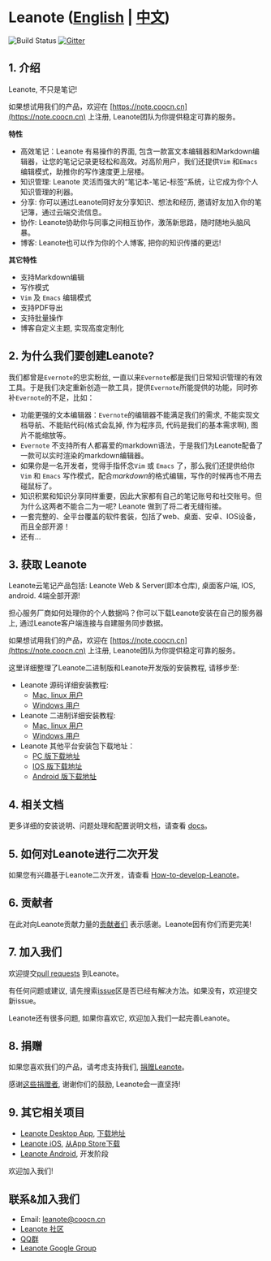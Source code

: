 # Leanote ([English](https://github.com/coocn-cn/leanote) | [中文](https://github.com/coocn-cn/leanote/blob/master/README_CN.md))

![Build Status](https://github.com/coocn-cn/leanote/workflows/build/badge.svg)
[![Gitter](https://badges.gitter.im/Join%20Chat.svg)](https://gitter.im/leanote/leanote?utm_source=badge&utm_medium=badge&utm_campaign=pr-badge)

## 1. 介绍

Leanote, 不只是笔记!

如果想试用我们的产品，欢迎在 [https://note.coocn.cn](https://note.coocn.cn) 上注册, Leanote团队为你提供稳定可靠的服务。

**特性**

* 高效笔记：Leanote 有易操作的界面, 包含一款富文本编辑器和Markdown编辑器，让您的笔记记录更轻松和高效。对高阶用户，我们还提供`Vim` 和`Emacs` 编辑模式，助推你的写作速度更上层楼。
* 知识管理:  Leanote 灵活而强大的“笔记本-笔记-标签”系统，让它成为你个人知识管理的利器。
* 分享: 你可以通过Leanote同好友分享知识、想法和经历, 邀请好友加入你的笔记簿，通过云端交流信息。
* 协作: Leanote协助你与同事之间相互协作，激荡新思路，随时随地头脑风暴。
* 博客: Leanote也可以作为你的个人博客, 把你的知识传播的更远!

**其它特性**

* 支持Markdown编辑
* 写作模式
* `Vim` 及 `Emacs` 编辑模式
* 支持PDF导出
* 支持批量操作
* 博客自定义主题, 实现高度定制化

## 2. 为什么我们要创建Leanote?
我们都曾是`Evernote`的忠实粉丝, 一直以来`Evernote`都是我们日常知识管理的有效工具。于是我们决定重新创造一款工具，提供`Evernote`所能提供的功能，同时弥补`Evernote`的不足，比如：
* 功能更强的文本编辑器：`Evernote`的编辑器不能满足我们的需求, 不能实现文档导航、不能贴代码(格式会乱掉, 作为程序员, 代码是我们的基本需求啊), 图片不能缩放等。
* `Evernote` 不支持所有人都喜爱的markdown语法，于是我们为Leanote配备了一款可以实时渲染的markdown编辑器。
* 如果你是一名开发者，觉得手指怀念`Vim` 或 `Emacs` 了，那么我们还提供给你`Vim` 和 `Emacs` 写作模式，配合*markdown*的格式编辑，写作的时候再也不用去碰鼠标了。
* 知识积累和知识分享同样重要，因此大家都有自己的笔记账号和社交账号。但为什么这两者不能合二为一呢? Leanote 做到了将二者无缝衔接。
* 一套完整的、全平台覆盖的软件套装，包括了web、桌面、安卓、IOS设备，而且全部开源！
* 还有...

## 3. 获取 Leanote

Leanote云笔记产品包括: Leanote Web & Server(即本仓库), 桌面客户端, IOS, android. 4端全部开源! 

担心服务厂商如何处理你的个人数据吗？你可以下载Leanote安装在自己的服务器上, 通过Leanote客户端连接与自建服务同步数据。

如果想试用我们的产品，欢迎在  [https://note.coocn.cn](https://note.coocn.cn) 上注册, Leanote团队为你提供稳定可靠的服务。

这里详细整理了Leanote二进制版和Leanote开发版的安装教程, 请移步至:

* Leanote 源码详细安装教程:
    * [Mac, linux 用户](https://github.com/coocn-cn/leanote/blob/master/assets/docs/cn/Leanote-source-installation-on-mac-and-linux.md)
    * [Windows 用户](https://github.com/coocn-cn/leanote/blob/master/assets/docs/cn/leanote-source-installation-on-windows.md)
* Leanote 二进制详细安装教程:
    * [Mac, linux 用户](https://github.com/coocn-cn/leanote/blob/master/assets/docs/cn/leanote-binary-installation-on-mac-and-linux.md)
    * [Windows 用户](https://github.com/coocn-cn/leanote/blob/master/assets/docs/cn/leanote-binary-installation-on-windows.md)
* Leanote 其他平台安装包下载地址：
    * [PC 版下载地址](https://sourceforge.net/projects/leanote-desktop-app/files/2.6/)
    * [IOS 版下载地址](https://apps.apple.com/cn/app/leanote/id1022302858)
    * [Android 版下载地址](https://github.com/leanote/leanote-android/releases/latest)

## 4. 相关文档

更多详细的安装说明、问题处理和配置说明文档，请查看 [docs](https://github.com/coocn-cn/leanote/blob/master/assets/docs/cn)。

## 5. 如何对Leanote进行二次开发

如果您有兴趣基于Leanote二次开发，请查看 [How-to-develop-Leanote](https://github.com/coocn-cn/leanote/blob/master/assets/docs/cn/how-to-develop-leanote.md)。

## 6. 贡献者

在此对向Leanote贡献力量的[贡献者们](https://github.com/leanote/leanote/graphs/contributors) 表示感谢。Leanote因有你们而更完美!

## 7. 加入我们

欢迎提交[pull requests](https://github.com/leanote/leanote/pulls) 到Leanote。

有任何问题或建议, 请先搜索[issue](https://github.com/leanote/leanote/issues)区是否已经有解决方法。如果没有，欢迎提交新issue。

Leanote还有很多问题, 如果你喜欢它, 欢迎加入我们一起完善Leanote。

## 8. 捐赠

如果您喜欢我们的产品，请考虑支持我们, [捐赠Leanote](http://leanote.org/#donate)。

感谢[这些捐赠者](http://leanote.leanote.com/post/leanote-donation-list), 谢谢你们的鼓励, Leanote会一直坚持!

## 9. 其它相关项目
* [Leanote Desktop App](https://github.com/leanote/desktop-app), [下载地址](http://app.leanote.com)
* [Leanote iOS](https://github.com/leanote/leanote-ios), [从App Store下载](https://itunes.apple.com/zn/app/leanote/id1022302858?mt=8)
* [Leanote Android](https://github.com/leanote/leanote-android), 开发阶段

欢迎加入我们!

## 联系&加入我们
* Email: leanote@coocn.cn
* [Leanote 社区](http://bbs.leanote.com)
* [QQ群](http://leanote.leanote.com/post/Leanote-groups)
* [Leanote Google Group](https://groups.google.com/forum/#!forum/leanote)
